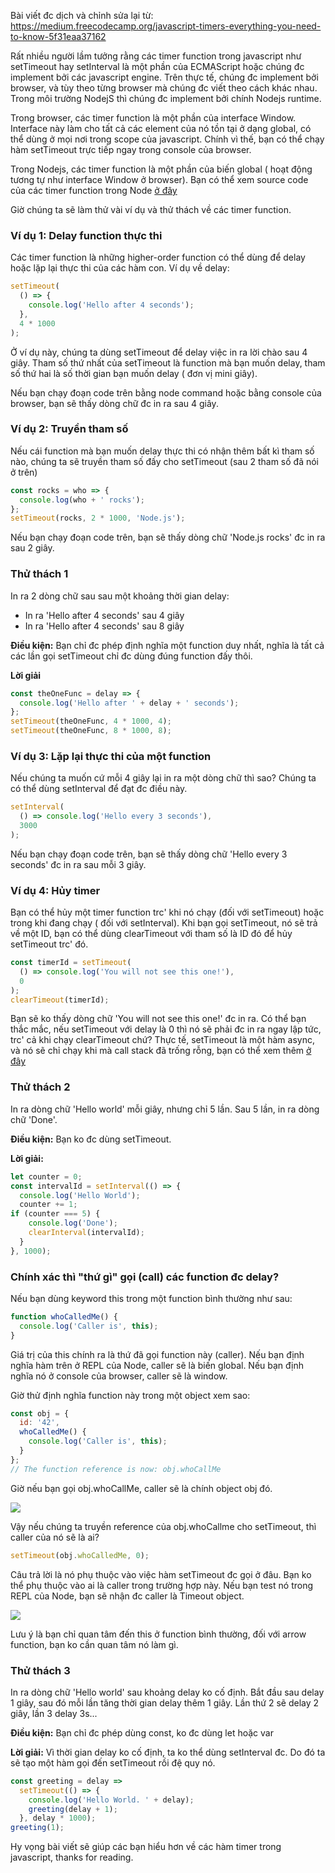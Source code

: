 Bài viết đc dịch và chỉnh sửa lại từ: https://medium.freecodecamp.org/javascript-timers-everything-you-need-to-know-5f31eaa37162

Rất nhiều người lầm tưởng rằng các timer function trong javascript như setTimeout hay setInterval là một phần của ECMAScript hoặc chúng đc implement bởi các javascript engine. Trên thực tế, chúng đc implement bởi browser, và tùy theo từng browser mà chúng đc viết theo cách khác nhau. Trong môi trường NodejS thì chúng đc implement bởi chính Nodejs runtime.

Trong browser, các timer function là một phần của interface Window. Interface này làm cho tất cả các element của nó tồn tại ở dạng global, có thể dùng ở mọi nơi trong scope của javascript. Chính vì thế, bạn có thể chạy hàm setTimeout trực tiếp ngay trong console của browser.

Trong Nodejs, các timer function là một phần của biến global ( hoạt động tương tự như interface Window ở browser). Bạn có thể xem source code của các timer function trong Node [ở đây](https://github.com/nodejs/node/blob/master/lib/timers.js)

Giờ chúng ta sẽ làm thử vài ví dụ và thử thách về các timer function.

### Ví dụ 1: Delay function thực thi

Các timer function là những higher-order function có thể dùng để delay hoặc lặp lại thực thi của các hàm con.
Ví dụ về delay:

```js
setTimeout(
  () => {
    console.log('Hello after 4 seconds');
  },
  4 * 1000
);
```

Ở ví dụ này, chúng ta dùng setTimeout để delay việc in ra lời chào sau 4 giây. Tham số thứ nhất của setTimeout là function mà bạn muốn delay, tham số thứ hai là số thời gian bạn muốn delay ( đơn vị mini giây).

Nếu bạn chạy đoạn code trên bằng node command hoặc bằng console của browser, bạn sẽ thấy dòng chữ đc in ra sau 4 giây.

### Ví dụ 2: Truyền tham số

Nếu cái function mà bạn muốn delay thực thi có nhận thêm bất kì tham số nào, chúng ta sẽ truyền tham số đấy cho setTimeout (sau 2 tham số đã nói ở trên)

```js
const rocks = who => {
  console.log(who + ' rocks');
};
setTimeout(rocks, 2 * 1000, 'Node.js');
```

Nếu bạn chạy đoạn code trên, bạn sẽ thấy dòng chữ 'Node.js rocks' đc in ra sau 2 giây.

### Thử thách 1

In ra 2 dòng chữ sau sau một khoảng thời gian delay:
* In ra 'Hello after 4 seconds' sau 4 giây
* In ra 'Hello after 4 seconds' sau 8 giây

**Điều kiện:**
Bạn chỉ đc phép định nghĩa một function duy nhất, nghĩa là tất cả các lần gọi setTimeout chỉ đc dùng đúng function đấy thôi.

**Lời giải**

```js
const theOneFunc = delay => {
  console.log('Hello after ' + delay + ' seconds');
};
setTimeout(theOneFunc, 4 * 1000, 4);
setTimeout(theOneFunc, 8 * 1000, 8);
```

### Ví dụ 3: Lặp lại thực thi của một function

Nếu chúng ta muốn cứ mỗi 4 giây lại in ra một dòng chữ thì sao? Chúng ta có thể dùng setInterval để đạt đc điều này.

```js
setInterval(
  () => console.log('Hello every 3 seconds'),
  3000
);
```

Nếu bạn chạy đoạn code trên, bạn sẽ thấy dòng chữ 'Hello every 3 seconds' đc in ra sau mỗi 3 giây.

### Ví dụ 4: Hủy timer

Bạn có thể hủy một timer function trc' khi nó chạy (đối với setTimeout) hoặc trong khi đang chạy ( đối với setInterval).
Khi bạn gọi setTimeout, nó sẽ trả về một ID, bạn có thể dùng clearTimeout với tham số là ID đó để hủy setTimeout trc' đó.

```js
const timerId = setTimeout(
  () => console.log('You will not see this one!'),
  0
);
clearTimeout(timerId);
```

Bạn sẽ ko thấy dòng chữ 'You will not see this one!' đc in ra.
Có thể bạn thắc mắc, nếu setTimeout với delay là 0 thì nó sẽ phải đc in ra ngay lập tức, trc' cả khi chạy clearTimeout chứ? Thực tế, setTimeout là một hàm async, và nó sẽ chỉ chạy khi mà call stack đã trống rỗng, bạn có thể xem thêm [ở đây](https://www.youtube.com/watch?v=8aGhZQkoFbQ&vl=en)

### Thử thách 2

In ra dòng chữ 'Hello world' mỗi giây, nhưng chỉ 5 lần. Sau 5 lần, in ra dòng chữ 'Done'.

**Điều kiện:** Bạn ko đc dùng setTimeout.

**Lời giải:**

```js
let counter = 0;
const intervalId = setInterval(() => {
  console.log('Hello World');
  counter += 1;
if (counter === 5) {
    console.log('Done');
    clearInterval(intervalId);
  }
}, 1000);
```

### Chính xác thì "thứ gì" gọi (call) các function đc delay?

Nếu bạn dùng keyword this trong một function bình thường như sau:

```js
function whoCalledMe() {
  console.log('Caller is', this);
}
```

Giá trị của this chính ra là thứ đã gọi function này (caller). Nếu bạn định nghĩa hàm trên ở REPL của Node, caller sẽ là biến global. Nếu bạn định nghĩa nó ở console của browser, caller sẽ là window.

Giờ thử định nghĩa function này trong một object xem sao:

```js
const obj = { 
  id: '42',
  whoCalledMe() {
    console.log('Caller is', this);
  }
};
// The function reference is now: obj.whoCallMe
```

Giờ nếu bạn gọi obj.whoCallMe, caller sẽ là chính object obj đó.

![](https://images.viblo.asia/35edcfe4-ace2-46cf-b5c7-15e6f18f6b2c.png)

Vậy nếu chúng ta truyền reference của obj.whoCallme cho setTimeout, thì caller của nó sẽ là ai?

```js
setTimeout(obj.whoCalledMe, 0);
```

Câu trả lời là nó phụ thuộc vào việc hàm setTimeout đc gọi ở đâu. Bạn ko thể phụ thuộc vào ai là caller trong trường hợp này. Nếu bạn test nó trong REPL của Node, bạn sẽ nhận đc caller là Timeout object.

![](https://images.viblo.asia/1a634c24-446d-49c5-8f15-28986cd90664.png)

Lưu ý là bạn chỉ quan tâm đến this ở function bình thường, đối với arrow function, bạn ko cần quan tâm nó làm gì.

### Thử thách 3

In ra dòng chữ 'Hello world' sau khoảng delay ko cố định. Bắt đầu sau delay 1 giây, sau đó mỗi lần tăng thời gian delay thêm 1 giây. Lần thứ 2 sẽ delay 2 giây, lần 3 delay 3s...

**Điều kiện:** Bạn chỉ đc phép dùng const, ko đc dùng let hoặc var

**Lời giải:**
Vì thời gian delay ko cố định, ta ko thể dùng setInterval đc. Do đó ta sẽ tạo một hàm gọi đến setTimeout rồi đệ quy nó.

```js
const greeting = delay =>
  setTimeout(() => {
    console.log('Hello World. ' + delay);
    greeting(delay + 1);
  }, delay * 1000);
greeting(1);
```

Hy vọng bài viết sẽ giúp các bạn hiểu hơn về các hàm timer trong javascript, thanks for reading.